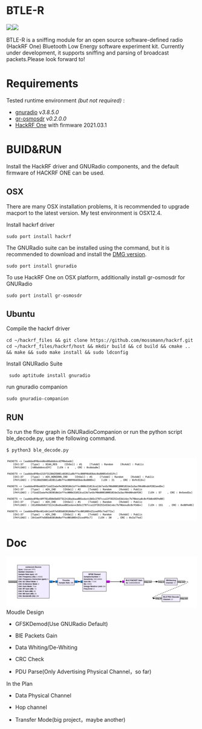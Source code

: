 # BTLE-R

![](https://img.shields.io/badge/Hardware-Hackrf%20One-brightgreen)![](https://img.shields.io/badge/Protocol-BLE-blue)

BTLE-R is a sniffing module for an open source software-defined radio (HackRF One) Bluetooth Low Energy software experiment kit.
Currently under development, it supports sniffing and parsing of broadcast packets.Please look forward to!

# Requirements

Tested runtime environment  *(but not required)* :

- [gnuradio](https://github.com/gnuradio/gnuradio) v*3.8.5.0*
- [gr-osmosdr](https://github.com/osmocom/gr-osmosdr) v*0.2.0.0*
- [HackRF One](https://github.com/greatscottgadgets/hackrf) with firmware 2021.03.1

# BUID&RUN

Install the HackRF driver and GNURadio components, and the default firmware of HACKRF ONE can be used.

## OSX

There are many OSX installation problems, it is recommended to upgrade macport to the latest version. My test environment is OSX12.4.

Install hackrf driver

```shell
sudo port install hackrf
```

The GNURadio suite can be installed using the command, but it is recommended to download and install the [DMG version](https://github.com/ktemkin/gnuradio-for-mac-without-macports/releases).

```shell
sudo port install gnuradio
```

To use HackRF One on OSX platform, additionally install gr-osmosdr for GNURadio

```shell
sudo port install gr-osmosdr
```

## Ubuntu

Compile the hackrf driver

```shell
cd ~/hackrf_files && git clone https://github.com/mossmann/hackrf.git
cd ~/hackrf_files/hackrf/host && mkdir build && cd build && cmake .. && make && sudo make install && sudo ldconfig
```

Install GNURadio Suite

```shell
 sudo aptitude install gnuradio
```

run gnuradio companion

```shell
sudo gnuradio-companion
```

## RUN

To run the flow graph in GNURadioCompanion or run the python script ble_decode.py, use the following command.

```shell
$ python3 ble_decode.py
```

![BLE_ADV_Capture](./pic/BLE_ADV_Capture.png)

# Doc

![GRC-Sniffer](./pic/GRC-Sniffer.png)Moudle Design

- GFSKDemod(Use GNURadio Default)

- BlE Packets Gain

- Data Whiting/De-Whiting

- CRC Check
- PDU Parse(Only Advertising Physical Channel，so far)

In the Plan

- Data Physical Channel

- Hop channel
- Transfer Mode(big project，maybe another)
